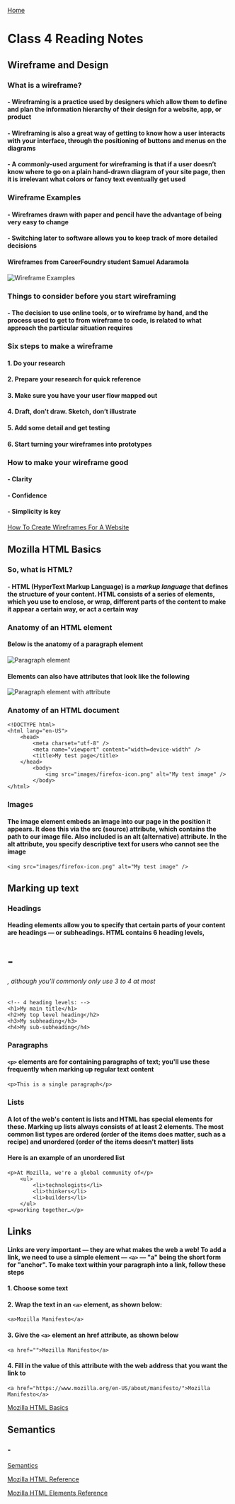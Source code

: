 [Home](https://pgmorales76.github.io/reading_notes/)

# Class 4 Reading Notes

## Wireframe and Design

### What is a wireframe?

#### - Wireframing is a practice used by designers which allow them to define and plan the information hierarchy of their design for a website, app, or product

#### - Wireframing is also a great way of getting to know how a user interacts with your interface, through the positioning of buttons and menus on the diagrams

#### - A commonly-used argument for wireframing is that if a user doesn’t know where to go on a plain hand-drawn diagram of your site page, then it is irrelevant what colors or fancy text eventually get used

### Wireframe Examples

#### - Wireframes drawn with paper and pencil have the advantage of being very easy to change

#### - Switching later to software allows you to keep track of more detailed decisions

#### Wireframes from CareerFoundry student Samuel Adaramola

![Wireframe Examples](/images/wireframe_examples.png)

### Things to consider before you start wireframing

#### - The decision to use online tools, or to wireframe by hand, and the process used to get to from wireframe to code, is related to what approach the particular situation requires

### Six steps to make a wireframe

#### 1. Do your research

#### 2. Prepare your research for quick reference

#### 3. Make sure you have your user flow mapped out

#### 4. Draft, don’t draw. Sketch, don’t illustrate

#### 5. Add some detail and get testing

#### 6. Start turning your wireframes into prototypes

### How to make your wireframe good

#### - Clarity

#### - Confidence

#### - Simplicity is key

[How To Create Wireframes For A Website](https://careerfoundry.com/en/blog/ux-design/how-to-create-your-first-wireframe/)

## Mozilla HTML Basics

### So, what is HTML?

#### - HTML (HyperText Markup Language) is a *markup language* that defines the structure of your content. HTML consists of a series of elements, which you use to enclose, or wrap, different parts of the content to make it appear a certain way, or act a certain way

### Anatomy of an HTML element

#### Below is the anatomy of a paragraph element

![Paragraph element](/images/anatomy_of_an_element.png)

#### Elements can also have attributes that look like the following

![Paragraph element with attribute](/images/html_attribute_anatomy.png)

### Anatomy of an HTML document

    <!DOCTYPE html>
    <html lang="en-US">
        <head>
            <meta charset="utf-8" />
            <meta name="viewport" content="width=device-width" />
            <title>My test page</title>
        </head>
            <body>
                <img src="images/firefox-icon.png" alt="My test image" />
            </body>
    </html>

### Images

#### The image element embeds an image into our page in the position it appears. It does this via the src (source) attribute, which contains the path to our image file. Also included is an alt (alternative) attribute. In the alt attribute, you specify descriptive text for users who cannot see the image

`<img src="images/firefox-icon.png" alt="My test image" />`

## Marking up text

### Headings

#### Heading elements allow you to specify that certain parts of your content are headings — or subheadings. HTML contains 6 heading levels, <h1> - <h6>, although you'll commonly only use 3 to 4 at most

    <!-- 4 heading levels: -->
    <h1>My main title</h1>
    <h2>My top level heading</h2>
    <h3>My subheading</h3>
    <h4>My sub-subheading</h4>

### Paragraphs

#### `<p>` elements are for containing paragraphs of text; you'll use these frequently when marking up regular text content

`<p>This is a single paragraph</p>`

### Lists

#### A lot of the web's content is lists and HTML has special elements for these. Marking up lists always consists of at least 2 elements. The most common list types are ordered (order of the items does matter, such as a recipe) and unordered (order of the items doesn't matter) lists

#### Here is an example of an unordered list

    <p>At Mozilla, we're a global community of</p>
        <ul>
            <li>technologists</li>
            <li>thinkers</li>
            <li>builders</li>
        </ul>
    <p>working together…</p>

## Links

#### Links are very important — they are what makes the web a web! To add a link, we need to use a simple element — `<a>` — "a" being the short form for "anchor". To make text within your paragraph into a link, follow these steps

#### 1. Choose some text

#### 2. Wrap the text in an `<a>` element, as shown below:

`<a>Mozilla Manifesto</a>`

#### 3. Give the `<a>` element an href attribute, as shown below

`<a href="">Mozilla Manifesto</a>`

#### 4. Fill in the value of this attribute with the web address that you want the link to

`<a href="https://www.mozilla.org/en-US/about/manifesto/">Mozilla Manifesto</a>`

[Mozilla HTML Basics](https://developer.mozilla.org/en-US/docs/Learn/Getting_started_with_the_web/HTML_basics)

## Semantics

### -

[Semantics](https://developer.mozilla.org/en-US/docs/Glossary/Semantics)

[Mozilla HTML Reference](https://developer.mozilla.org/en-US/docs/Web/HTML)

[Mozilla HTML Elements Reference](https://developer.mozilla.org/en-US/docs/Web/HTML/Element)
